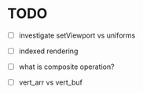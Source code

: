 # TODO
* [ ] investigate setViewport vs uniforms
* [ ] indexed rendering
* [ ] what is composite operation?
* [ ] vert_arr vs vert_buf

